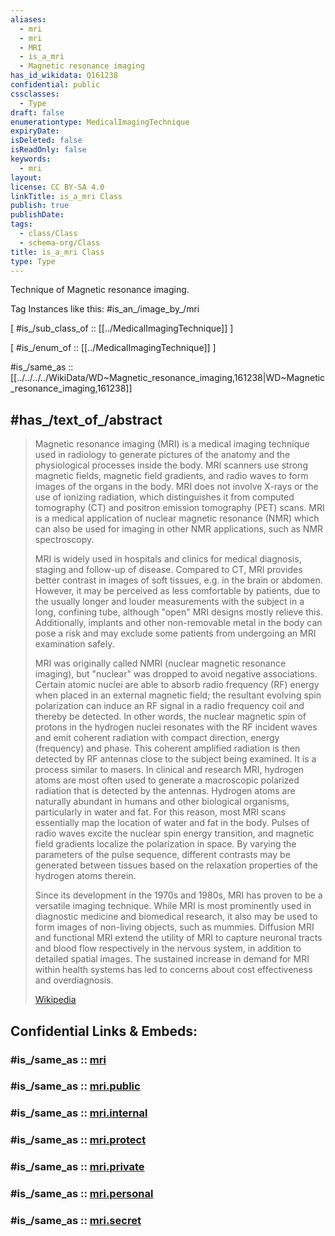 ```yaml
---
aliases:
  - mri
  - mri
  - MRI
  - is_a_mri
  - Magnetic resonance imaging
has_id_wikidata: Q161238
confidential: public
cssclasses:
  - Type
draft: false
enumerationtype: MedicalImagingTechnique
expiryDate:
isDeleted: false
isReadOnly: false
keywords:
  - mri
layout:
license: CC BY-SA 4.0
linkTitle: is_a_mri Class
publish: true
publishDate:
tags:
  - class/Class
  - schema-org/Class
title: is_a_mri Class
type: Type
---
```


Technique of Magnetic resonance imaging.

Tag Instances like this: 
#is_an_/image_by_/mri


[ #is_/sub_class_of :: [[../MedicalImagingTechnique]] ]

[ #is_/enum_of :: [[../MedicalImagingTechnique]] ]

#is_/same_as :: [[../../../../WikiData/WD~Magnetic_resonance_imaging,161238|WD~Magnetic_resonance_imaging,161238]] 

## #has_/text_of_/abstract 

> Magnetic resonance imaging (MRI) is a medical imaging technique used in radiology to generate  pictures of the anatomy and the physiological processes inside the body. MRI scanners use strong magnetic fields, magnetic field gradients, and radio waves to form images of the organs in the body. MRI does not involve X-rays or the use of ionizing radiation, which distinguishes it from computed tomography (CT) and positron emission tomography (PET) scans. MRI is a medical application of nuclear magnetic resonance (NMR) which can also be used for imaging in other NMR applications, such as NMR spectroscopy.
>
> MRI is widely used in hospitals and clinics for medical diagnosis, staging and follow-up of disease. Compared to CT, MRI provides better contrast in images of soft tissues, e.g. in the brain or abdomen. However, it may be perceived as less comfortable by patients, due to the usually longer and louder measurements with the subject in a long, confining tube, although "open" MRI designs mostly relieve this. Additionally, implants and other non-removable metal in the body can pose a risk and may exclude some patients from undergoing an MRI examination safely.
>
> MRI was originally called NMRI (nuclear magnetic resonance imaging), but "nuclear" was dropped to avoid negative associations. Certain atomic nuclei are able to absorb radio frequency (RF) energy when placed in an external magnetic field; the resultant evolving spin polarization can induce an RF signal in a radio frequency coil and thereby be detected. In other words, the nuclear magnetic spin of protons in the hydrogen nuclei resonates with the RF incident waves and emit coherent radiation with compact direction, energy (frequency) and phase. This coherent amplified radiation is then detected by RF antennas close to the subject being examined. It is a process similar to masers. In clinical and research MRI, hydrogen atoms are most often used to generate a macroscopic polarized radiation that is detected by the antennas. Hydrogen atoms are naturally abundant in humans and other biological organisms, particularly in water and fat. For this reason, most MRI scans essentially map the location of water and fat in the body. Pulses of radio waves excite the nuclear spin energy transition, and magnetic field gradients localize the polarization in space. By varying the parameters of the pulse sequence, different contrasts may be generated between tissues based on the relaxation properties of the hydrogen atoms therein.
>
> Since its development in the 1970s and 1980s, MRI has proven to be a versatile imaging technique. While MRI is most prominently used in diagnostic medicine and biomedical research, it also may be used to form images of non-living objects, such as mummies. Diffusion MRI and functional MRI extend the utility of MRI to capture neuronal tracts and blood flow respectively in the nervous system, in addition to detailed spatial images. The sustained increase in demand for MRI within health systems has led to concerns about cost effectiveness and overdiagnosis.
>
> [Wikipedia](https://en.wikipedia.org/wiki/Magnetic%20resonance%20imaging) 


## Confidential Links & Embeds: 

### #is_/same_as :: [mri](/_Standards/schema-org/Class/is_a_/Intangible/enumeration/medical_enumeration/medical_imaging_technique/mri.md) 

### #is_/same_as :: [mri.public](/_public/schema-org/Class/is_a_/Intangible/enumeration/medical_enumeration/medical_imaging_technique/mri.public.md) 

### #is_/same_as :: [mri.internal](/_internal/schema-org/Class/is_a_/Intangible/enumeration/medical_enumeration/medical_imaging_technique/mri.internal.md) 

### #is_/same_as :: [mri.protect](/_protect/schema-org/Class/is_a_/Intangible/enumeration/medical_enumeration/medical_imaging_technique/mri.protect.md) 

### #is_/same_as :: [mri.private](/_private/schema-org/Class/is_a_/Intangible/enumeration/medical_enumeration/medical_imaging_technique/mri.private.md) 

### #is_/same_as :: [mri.personal](/_personal/schema-org/Class/is_a_/Intangible/enumeration/medical_enumeration/medical_imaging_technique/mri.personal.md) 

### #is_/same_as :: [mri.secret](/_secret/schema-org/Class/is_a_/Intangible/enumeration/medical_enumeration/medical_imaging_technique/mri.secret.md)

